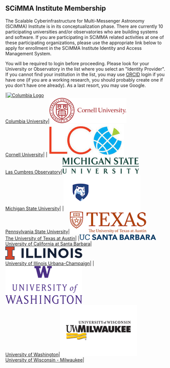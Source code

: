 ## SCiMMA Institute Membership
The Scalable Cyberinfrastructure for Multi-Messenger Astronomy (SCiMMA) Institute is in its conceptualization phase. There are currently 10 participating universities and/or observatories who are building systems and software. If you are participating in SCiMMA related activities at one of these participating organizations, please use the appropriate link below to apply for enrollment in the SCiMMA Institute Identity and Access Management System.

You will be required to login before proceeding. Please look for your University or Observatory in the list where you select an "Identity Provider". If you cannot find your institution in the list, you may use [ORCID](https://orcid.org/) login if you have one (if you are a working research, you should probably create one if you don't have one already). As a last resort, you may use Google.

|[![Columbia Logo](./images/columbia.png)<br>Columbia University](https://tmp.org)|[![Cornell Logo](./images/cornell.png)<br>Cornell University](https://tmp.org)|
|[![Las Cumbres Logo](./images/LasCumbres.jpeg)<br>Las Cumbres Observatory](https://tmp.org)|[![MSU Logo](./images/msu-wordmark-green.png)<br>Michigan State University](https://tmp.org)|
|[![PSU Logo](./images/psu.png)<br>Pennsylvania State University](https://tmp.org)|[![UT Austin Logo](./images/UTAustin.png)<br>The University of Texas at Austin](https://tmp.org)|
|[![UCSB Logo](./images/UCSB.png)<br>University of California at Santa Barbara](https://tmp.org)|[![UIUC Logo](./images/UIUC.png)<br>University of Illinois Urbana-Champaign](https://tmp.org)|
|[![UWash Logo](./images/UWashington.png)<br>University of Washington](https://tmp.org)|[![UWM Logo](./images/uwm.png)<br>University of Wisconsin - Milwaukee](https://registry.scimma.org/registry/co_petitions/start/coef:29)|
